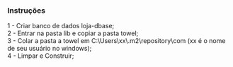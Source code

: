<h3>Instruções</h3>
1 - Criar banco de dados loja-dbase;
<br/>
2 - Entrar na pasta lib e copiar a pasta towel;
<br/>
3 - Colar a pasta a towel em C:\Users\xx\.m2\repository\com (xx é o nome de seu usuário no windows);
<br/>
4 - Limpar e Construir;
